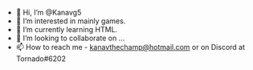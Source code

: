 - 👋 Hi, I’m @Kanavg5
- 👀 I’m interested in mainly games.
- 🌱 I’m currently learning HTML.
- 💞️ I’m looking to collaborate on ...
- 📫 How to reach me - kanavthechamp@hotmail.com or on Discord at Tornado#6202

<!---
Kanavg5/Kanavg5 is a ✨ special ✨ repository because its `README.md` (this file) appears on your GitHub profile.
You can click the Preview link to take a look at your changes.
--->
